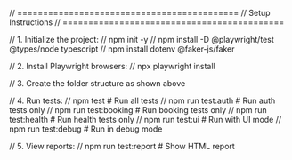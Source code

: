 // ===========================================
// Setup Instructions
// ===========================================

// 1. Initialize the project:
// npm init -y
// npm install -D @playwright/test @types/node typescript
// npm install dotenv @faker-js/faker

// 2. Install Playwright browsers:
// npx playwright install

// 3. Create the folder structure as shown above

// 4. Run tests:
// npm test                    # Run all tests
// npm run test:auth          # Run auth tests only
// npm run test:booking       # Run booking tests only
// npm run test:health        # Run health tests only
// npm run test:ui            # Run with UI mode
// npm run test:debug         # Run in debug mode

// 5. View reports:
// npm run test:report        # Show HTML report
